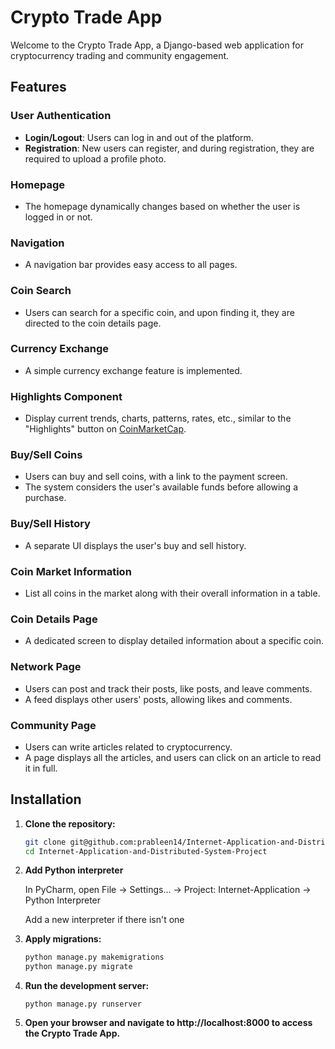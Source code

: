 # Crypto Trade App

Welcome to the Crypto Trade App, a Django-based web application for cryptocurrency trading and community engagement.

## Features

### User Authentication

- **Login/Logout**: Users can log in and out of the platform.
- **Registration**: New users can register, and during registration, they are required to upload a profile photo.

### Homepage

- The homepage dynamically changes based on whether the user is logged in or not.

### Navigation

- A navigation bar provides easy access to all pages.

### Coin Search

- Users can search for a specific coin, and upon finding it, they are directed to the coin details page.

### Currency Exchange

- A simple currency exchange feature is implemented.

### Highlights Component

- Display current trends, charts, patterns, rates, etc., similar to the "Highlights" button on [CoinMarketCap](https://coinmarketcap.com/).

### Buy/Sell Coins

- Users can buy and sell coins, with a link to the payment screen.
- The system considers the user's available funds before allowing a purchase.

### Buy/Sell History

- A separate UI displays the user's buy and sell history.

### Coin Market Information

- List all coins in the market along with their overall information in a table.

### Coin Details Page

- A dedicated screen to display detailed information about a specific coin.

### Network Page

- Users can post and track their posts, like posts, and leave comments.
- A feed displays other users' posts, allowing likes and comments.

### Community Page

- Users can write articles related to cryptocurrency.
- A page displays all the articles, and users can click on an article to read it in full.

## Installation

1. **Clone the repository:**

   ```bash
   git clone git@github.com:prableen14/Internet-Application-and-Distributed-System-Project.git
   cd Internet-Application-and-Distributed-System-Project
2. **Add Python interpreter**

    In PyCharm, open File -> Settings... -> Project: Internet-Application -> Python Interpreter

    Add a new interpreter if there isn't one
3. **Apply migrations:**

    ```bash
    python manage.py makemigrations
    python manage.py migrate
4. **Run the development server:**
    ```bask
    python manage.py runserver
5. **Open your browser and navigate to http://localhost:8000 to access the Crypto Trade App.**
